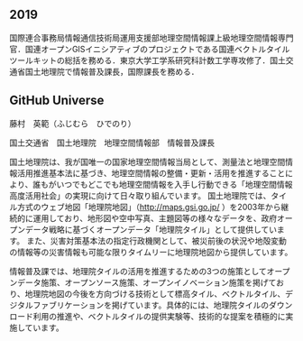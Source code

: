 ## 2019
国際連合事務局情報通信技術局運用支援部地理空間情報課上級地理空間情報専門官．国連オープンGISイニシアティブのプロジェクトである国連ベクトルタイルツールキットの総括を務める．東京大学工学系研究科計数工学専攻修了．国土交通省国土地理院で情報普及課長，国際課長を務める．

## GitHub Universe
藤村　英範（ふじむら　ひでのり）

国土交通省　国土地理院　地理空間情報部　情報普及課長

国土地理院は、我が国唯一の国家地理空間情報当局として、測量法と地理空間情報活用推進基本法に基づき、地理空間情報の整備・更新・活用を推進することにより、誰もがいつでもどこでも地理空間情報を入手し行動できる「地理空間情報高度活用社会」の実現に向けて日々取り組んでいます。
国土地理院では、タイル方式のウェブ地図「地理院地図」（http://maps.gsi.go.jp/ ）を2003年から継続的に運用しており、地形図や空中写真、主題図等の様々なデータを、政府オープンデータ戦略に基づくオープンデータ「地理院タイル」として提供しています。
また、災害対策基本法の指定行政機関として、被災前後の状況や地殻変動の情報等の災害情報も可能な限りタイムリーに地理院地図から提供しています。

情報普及課では、地理院タイルの活用を推進するための3つの施策としてオープンデータ施策、オープンソース施策、オープンイノベーション施策を掲げており、地理院地図の今後を方向づける技術として標高タイル、ベクトルタイル、デジタルファブリケーションを掲げています。具体的には、地理院タイルのダウンロード利用の推進や、ベクトルタイルの提供実験等、技術的な提案を積極的に実施しています。
